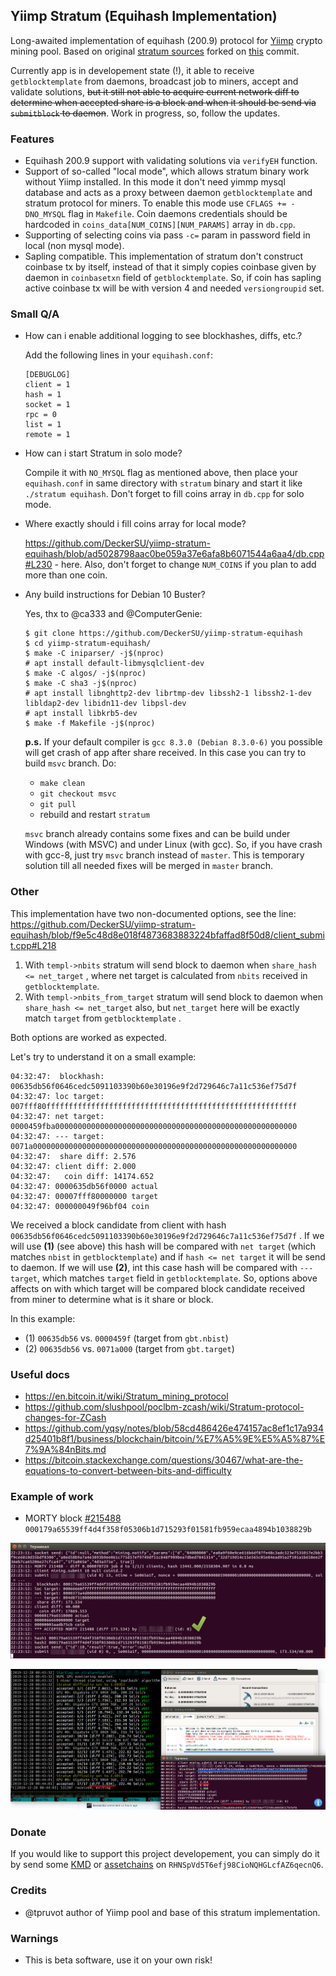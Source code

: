 ## Yiimp Stratum (Equihash Implementation)

Long-awaited implementation of equihash (200.9) protocol for [Yiimp](https://github.com/tpruvot/yiimp) crypto mining pool. Based on original [stratum sources](https://github.com/tpruvot/yiimp/tree/next/stratum) forked on [this](https://github.com/tpruvot/yiimp/commit/eec1befbd3fba1614db023674361e995e6a62829) commit.

Currently app is in developement state (!), it able to receive `getblocktemplate` from daemons, broadcast job to miners, accept and validate solutions, ~~but it still not able to acquire current network diff to determine when accepted share is a block and when it should be send via `submitblock` to daemon~~. Work in progress, so, follow the updates.

### Features

- Equihash 200.9 support with validating solutions via `verifyEH` function.
- Support of so-called "local mode", which allows stratum binary work without Yiimp installed. In this mode it don't need yimmp mysql database and acts as a proxy between daemon `getblocktemplate` and stratum protocol for miners. To enable this mode use `CFLAGS += -DNO_MYSQL` flag in `Makefile`. Coin daemons credentials should be hardcoded in `coins_data[NUM_COINS][NUM_PARAMS]` array in `db.cpp`.
- Supporting of selecting coins via pass `-c=` param in password field in local (non mysql mode).
- Sapling compatible. This implementation of stratum don't construct coinbase tx by itself, instead of that it simply copies coinbase given by daemon in `coinbasetxn` field of `getblocktemplate`. So, if coin has sapling active coinbase tx will be with version 4 and needed `versiongroupid` set.

### Small Q/A

- How can i enable additional logging to see blockhashes, diffs, etc.?

    Add the following lines in your `equihash.conf`:
    ```
    [DEBUGLOG]
    client = 1
    hash = 1
    socket = 1
    rpc = 0
    list = 1
    remote = 1
    ```
- How can i start Stratum in solo mode?

    Compile it with `NO_MYSQL` flag as mentioned above, then place your `equihash.conf` in same directory with `stratum` binary and start it like `./stratum equihash`. Don't forget to fill coins array in `db.cpp` for solo mode.

- Where exactly should i fill coins array for local mode?

    https://github.com/DeckerSU/yiimp-stratum-equihash/blob/ad5028798aac0be059a37e6afa8b6071544a6aa4/db.cpp#L230 - here. Also, don't forget to change `NUM_COINS` if you plan to add more than one coin.

- Any build instructions for Debian 10 Buster?

    Yes, thx to @ca333 and @ComputerGenie:

    ```
    $ git clone https://github.com/DeckerSU/yiimp-stratum-equihash
    $ cd yiimp-stratum-equihash/
    $ make -C iniparser/ -j$(nproc)
    # apt install default-libmysqlclient-dev
    $ make -C algos/ -j$(nproc)
    $ make -C sha3 -j$(nproc)
    # apt install libnghttp2-dev librtmp-dev libssh2-1 libssh2-1-dev libldap2-dev libidn11-dev libpsl-dev
    # apt install libkrb5-dev
    $ make -f Makefile -j$(nproc)

    ```

    **p.s.** If your default compiler is `gcc 8.3.0 (Debian 8.3.0-6)` you possible will get crash of app after share received. In this case you can try to build `msvc` branch. Do:

    - `make clean`
    - `git checkout msvc`
    - `git pull`
    - rebuild and restart `stratum`

    `msvc` branch already contains some fixes and can be build under Windows (with MSVC) and under Linux (with gcc). So, if you have crash with gcc-8, just try `msvc` branch instead of `master`. This is temporary solution till all needed fixes will be merged in `master` branch.

### Other

This implementation have two non-documented options, see the line: https://github.com/DeckerSU/yiimp-stratum-equihash/blob/f9e5c48d8e018f4873683883224bfaffad8f50d8/client_submit.cpp#L218

1. With `templ->nbits` stratum will send block to daemon when `share_hash <= net_target` , where net target is calculated from `nbits` received in `getblocktemplate`. 
2. With `templ->nbits_from_target` stratum will send block to daemon when `share_hash <= net_target` also, but `net_target` here will be exactly match `target` from `getblocktemplate` .

Both options are worked as expected.

Let's try to understand it on a small example:

```
04:32:47:  blockhash: 00635db56f0646cedc5091103390b60e30196e9f2d729646c7a11c536ef75d7f
04:32:47: loc target: 007fff80ffffffffffffffffffffffffffffffffffffffffffffffffffffffff
04:32:47: net target: 0000459fba000000000000000000000000000000000000000000000000000000
04:32:47: --- target: 0071a00000000000000000000000000000000000000000000000000000000000
04:32:47:  share diff: 2.576
04:32:47: client diff: 2.000
04:32:47:   coin diff: 14174.652
04:32:47: 0000635db56f0000 actual
04:32:47: 00007fff80000000 target
04:32:47: 000000049f96bf04 coin
```

We received a block candidate from client with hash `00635db56f0646cedc5091103390b60e30196e9f2d729646c7a11c536ef75d7f` . If we will use **(1)** (see above) this hash will be compared with `net target` (which matches `nbist` in `getblocktemplate`) and if `hash <= net target` it will be send to daemon. If we will use **(2)**, int this case hash will be compared with `--- target`, which matches `target` field in `getblocktemplate`. So, options above affects on with which target will be compared block candidate received from miner to determine what is it share or block.

In this example:

- (1) `00635db56` vs. `0000459f` (target from `gbt.nbist`)
- (2) `00635db56` vs. `0071a000` (target from `gbt.target`)


### Useful docs

- https://en.bitcoin.it/wiki/Stratum_mining_protocol
- https://github.com/slushpool/poclbm-zcash/wiki/Stratum-protocol-changes-for-ZCash
- https://github.com/yqsy/notes/blob/58cd486426e474157ac8ef1c17a934d25401b8f1/business/blockchain/bitcoin/%E7%A5%9E%E5%A5%87%E7%9A%84nBits.md
- https://bitcoin.stackexchange.com/questions/30467/what-are-the-equations-to-convert-between-bits-and-difficulty

### Example of work

- MORTY block [#215488](https://morty.kmd.dev/block/000179a65539ff4d4f358f05306b1d715293f01581fb959ecaa4894b1038829b) `000179a65539ff4d4f358f05306b1d715293f01581fb959ecaa4894b1038829b`

![MORTY block #215488](./images/morty-block-01.png "MORTY block #215488")

![STRATUM block #319](./images/morty-block-02.png "STRATUM block #319")

### Donate

If you would like to support this project developement, you can simply do it by send some [KMD](https://komodoplatform.com/) or [assetchains](https://blog.komodoplatform.com/komodo-platform-why-assetchains-part-01-164325398efa) on `RHNSpVd5T6efj98CioNQHGLcfAZ6qecnQ6`.

### Credits

- @tpruvot author of Yiimp pool and base of this stratum implementation.

### Warnings

- This is beta software, use it on your own risk!



